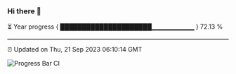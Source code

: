 ### Hi there 👋

⏳ Year progress { █████████████████████▁▁▁▁▁▁▁▁▁ } 72.13 %

---

⏰ Updated on Thu, 21 Sep 2023 06:10:14 GMT

![Progress Bar CI](https://github.com/Shyam-Makwana/GitHub-Actions-Demo/workflows/Progress%20Bar%20CI/badge.svg)
